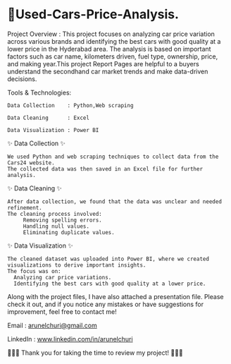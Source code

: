 # 🚗Used-Cars-Price-Analysis.

Project Overview :
This project focuses on analyzing car price variation across various brands and identifying the best cars with good quality at a lower price in the Hyderabad area. The analysis is based on important factors such as car name, kilometers driven, fuel type, ownership, price, and making year.This project Report Pages are helpful to a buyers understand the secondhand car market trends and make data-driven decisions.

Tools & Technologies:

    Data Collection    : Python,Web scraping
    
    Data Cleaning      : Excel
    
    Data Visualization : Power BI


✨ Data Collection ✨
    
    We used Python and web scraping techniques to collect data from the Cars24 website.
    The collected data was then saved in an Excel file for further analysis.
    
✨ Data Cleaning  ✨
    
    After data collection, we found that the data was unclear and needed refinement.
    The cleaning process involved:
         Removing spelling errors.
         Handling null values.
         Eliminating duplicate values.
✨ Data Visualization ✨

    The cleaned dataset was uploaded into Power BI, where we created visualizations to derive important insights.
    The focus was on:
      Analyzing car price variations.
      Identifying the best cars with good quality at a lower price.
Along with the project files, I have also attached a presentation file. Please check it out, and if you notice any mistakes or have suggestions for improvement, feel free to contact me!
  
  Email    : arunelchuri@gmail.com
  
  LinkedIn : www.linkedin.com/in/arunelchuri


🖤🖤🖤
Thank you for taking the time to review my project! 
🖤🖤🖤

